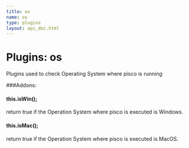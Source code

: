 ```yaml
---
title: os
name: os
type: plugins
layout: api_doc.html
---
```

# Plugins: os



Plugins used to check Operating System where pisco is running

###Addons:

#### this.isWin();

return true if the Operation System where pisco is executed is Windows.

#### this.isMac();

return true if the Operation System where pisco is executed is MacOS.

